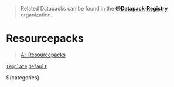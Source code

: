 > Related Datapacks can be found in the [**@Datapack-Registry**](https://github.com/Datapack-Registry) organization.

# Resourcepacks
> [All Resourcepacks](https://github.com/orgs/Resourcepack-Registry/repositories)

[`Template`](https://github.com/Resourcepack-Registry/Template)
[`default`](https://github.com/Resourcepack-Registry/default)

${categories}
